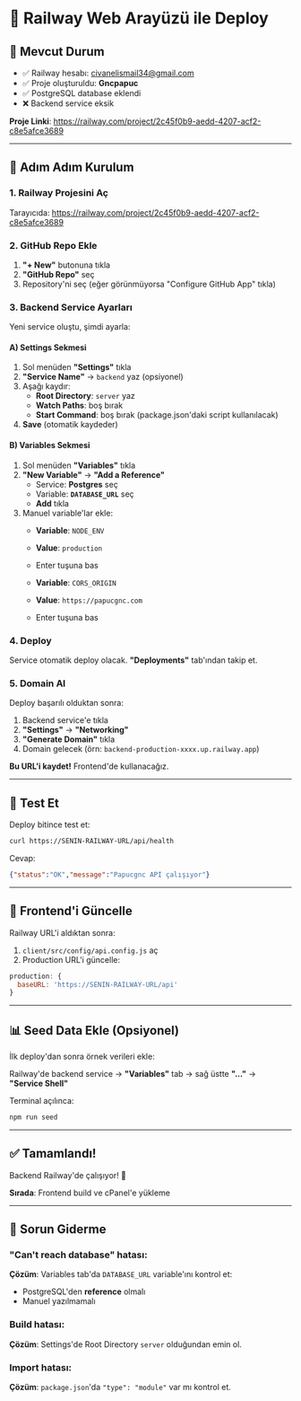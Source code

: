 # 🚂 Railway Web Arayüzü ile Deploy

## 🎯 Mevcut Durum

- ✅ Railway hesabı: civanelismail34@gmail.com
- ✅ Proje oluşturuldu: **Gncpapuc**
- ✅ PostgreSQL database eklendi
- ❌ Backend service eksik

**Proje Linki**: https://railway.com/project/2c45f0b9-aedd-4207-acf2-c8e5afce3689

---

## 📝 Adım Adım Kurulum

### 1. Railway Projesini Aç

Tarayıcıda: https://railway.com/project/2c45f0b9-aedd-4207-acf2-c8e5afce3689

### 2. GitHub Repo Ekle

1. **"+ New"** butonuna tıkla
2. **"GitHub Repo"** seç
3. Repository'ni seç (eğer görünmüyorsa "Configure GitHub App" tıkla)

### 3. Backend Service Ayarları

Yeni service oluştu, şimdi ayarla:

#### A) **Settings** Sekmesi

1. Sol menüden **"Settings"** tıkla
2. **"Service Name"** → `backend` yaz (opsiyonel)
3. Aşağı kaydır:
   - **Root Directory**: `server` yaz
   - **Watch Paths**: boş bırak
   - **Start Command**: boş bırak (package.json'daki script kullanılacak)
4. **Save** (otomatik kaydeder)

#### B) **Variables** Sekmesi

1. Sol menüden **"Variables"** tıkla
2. **"New Variable"** → **"Add a Reference"**
   - Service: **Postgres** seç
   - Variable: **`DATABASE_URL`** seç
   - **Add** tıkla
3. Manuel variable'lar ekle:
   - **Variable**: `NODE_ENV`
   - **Value**: `production`
   - Enter tuşuna bas

   - **Variable**: `CORS_ORIGIN`
   - **Value**: `https://papucgnc.com`
   - Enter tuşuna bas

### 4. Deploy

Service otomatik deploy olacak. **"Deployments"** tab'ından takip et.

### 5. Domain Al

Deploy başarılı olduktan sonra:

1. Backend service'e tıkla
2. **"Settings"** → **"Networking"**
3. **"Generate Domain"** tıkla
4. Domain gelecek (örn: `backend-production-xxxx.up.railway.app`)

**Bu URL'i kaydet!** Frontend'de kullanacağız.

---

## 🧪 Test Et

Deploy bitince test et:

```bash
curl https://SENIN-RAILWAY-URL/api/health
```

Cevap:
```json
{"status":"OK","message":"Papucgnc API çalışıyor"}
```

---

## 🎨 Frontend'i Güncelle

Railway URL'i aldıktan sonra:

1. `client/src/config/api.config.js` aç
2. Production URL'i güncelle:

```javascript
production: {
  baseURL: 'https://SENIN-RAILWAY-URL/api'
}
```

---

## 📊 Seed Data Ekle (Opsiyonel)

İlk deploy'dan sonra örnek verileri ekle:

Railway'de backend service → **"Variables"** tab → sağ üstte **"..."** → **"Service Shell"**

Terminal açılınca:
```bash
npm run seed
```

---

## ✅ Tamamlandı!

Backend Railway'de çalışıyor! 🎉

**Sırada**: Frontend build ve cPanel'e yükleme

---

## 🐛 Sorun Giderme

### "Can't reach database" hatası:

**Çözüm**: Variables tab'da `DATABASE_URL` variable'ını kontrol et:
- PostgreSQL'den **reference** olmalı
- Manuel yazılmamalı

### Build hatası:

**Çözüm**: Settings'de Root Directory `server` olduğundan emin ol.

### Import hatası:

**Çözüm**: `package.json`'da `"type": "module"` var mı kontrol et.


